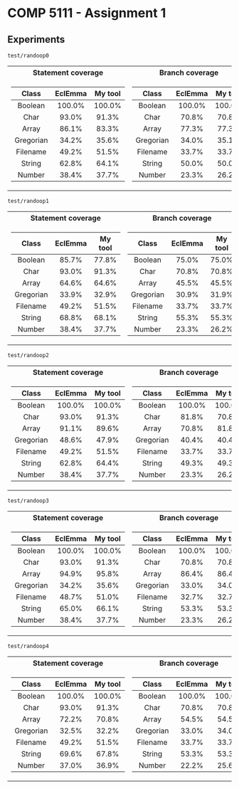 # COMP 5111 - Assignment 1

## Experiments

`test/randoop0`
<table>

<tr>
<th>Statement coverage</th>
<th>Branch coverage</th>
<th>Line coverage</th>
</tr>

<tr>
<td>

| Class | EclEmma | My tool |
| :---:   | :---: | :---: |
|Boolean | 100.0% | 100.0% |
|Char | 93.0% | 91.3% |
|Array | 86.1% | 83.3% |
|Gregorian | 34.2% | 35.6% |
|Filename | 49.2% | 51.5% |
|String | 62.8% | 64.1% |
|Number | 38.4% | 37.7% |
</td>
<td>

| Class | EclEmma | My tool |
| :---:   | :---: | :---: |
|Boolean | 100.0% | 100.0% |
|Char | 70.8% | 70.8% |
|Array | 77.3% | 77.3% |
|Gregorian | 34.0% | 35.1% |
|Filename | 33.7% | 33.7% |
|String | 50.0% | 50.0% |
|Number | 23.3% | 26.2% |
</td>
<td>

| Class | EclEmma | My tool |
| :---:   | :---: | :---: |
|Boolean | 100.0% | 100.0% |
|Char | 100.0% | 100.0% |
|Array | 85.0% | 84.2% |
|Gregorian | 25.0% | 25.8% |
|Filename | 49.0% | 51.0% |
|String | 68.2% | 68.6% |
|Number | 34.3% | 42.9% |
</td></tr> 
</table>

`test/randoop1`
<table>

<tr>
<th>Statement coverage</th>
<th>Branch coverage</th>
<th>Line coverage</th>
</tr>

<tr>
<td>

| Class | EclEmma | My tool |
| :---:   | :---: | :---: |
|Boolean | 85.7% | 77.8% |
|Char | 93.0% | 91.3% |
|Array | 64.6% | 64.6% |
|Gregorian | 33.9% | 32.9% |
|Filename | 49.2% | 51.5% |
|String | 68.8% | 68.1% |
|Number | 38.4% | 37.7% |
</td>
<td>

| Class | EclEmma | My tool |
| :---:   | :---: | :---: |
|Boolean | 75.0% | 75.0% |
|Char | 70.8% | 70.8% |
|Array | 45.5% | 45.5% |
|Gregorian | 30.9% | 31.9% |
|Filename | 33.7% | 33.7% |
|String | 55.3% | 55.3% |
|Number | 23.3% | 26.2% |
</td>
<td>

| Class | EclEmma | My tool |
| :---:   | :---: | :---: |
|Boolean | 100.0% | 100.0% |
|Char | 100.0 % | 100.0% |
|Array | 70.0% | 68.4% |
|Gregorian | 25.0% | 24.2% |
|Filename | 49.0% | 51.0% |
|String | 73.2% | 73.2% |
|Number | 34.3% | 42.9% |
</td></tr> 
</table>

`test/randoop2`
<table>

<tr>
<th>Statement coverage</th>
<th>Branch coverage</th>
<th>Line coverage</th>
</tr>

<tr>
<td>

| Class | EclEmma | My tool |
| :---:   | :---: | :---: |
|Boolean | 100.0% | 100.0% |
|Char | 93.0% | 91.3% |
|Array | 91.1% | 89.6% |
|Gregorian | 48.6% | 47.9% |
|Filename | 49.2% | 51.5% |
|String | 62.8% | 64.4% |
|Number | 38.4% | 37.7% |
</td>
<td>


| Class | EclEmma | My tool |
| :---:   | :---: | :---: |
|Boolean | 100.0% | 100.0% |
|Char | 81.8% | 70.8% |
|Array | 70.8% | 81.8% |
|Gregorian | 40.4% | 40.4% |
|Filename | 33.7% | 33.7% |
|String | 49.3% | 49.3% |
|Number | 23.3% | 26.2% |
</td>
<td>

| Class | EclEmma | My tool |
| :---:   | :---: | :---: |
|Boolean | 100.0% | 100.0% |
|Char | 100.0% | 100.0% |
|Array | 90.0% | 89.5% |
|Gregorian | 47.1% | 48.4% |
|Filename | 49.0% | 51.0% |
|String | 67.5% | 68.0% |
|Number | 34.3% | 42.9% |
</td></tr> 
</table>

`test/randoop3`
<table>

<tr>
<th>Statement coverage</th>
<th>Branch coverage</th>
<th>Line coverage</th>
</tr>

<tr>
<td>

| Class | EclEmma | My tool |
| :---:   | :---: | :---: |
|Boolean | 100.0% | 100.0% |
|Char | 93.0% | 91.3% |
|Array | 94.9% | 95.8% |
|Gregorian | 34.2% | 35.6% |
|Filename | 48.7% | 51.0% |
|String | 65.0% | 66.1% |
|Number | 38.4% | 37.7% |
</td>
<td>
  
| Class | EclEmma | My tool |
| :---:   | :---: | :---: |
|Boolean | 100.0% | 100.0% |
|Char | 70.8% | 70.8% |
|Array | 86.4% | 86.4% |
|Gregorian | 33.0% | 34.0% |
|Filename | 32.7% | 32.7% |
|String | 53.3% | 53.3% |
|Number | 23.3% | 26.2% |
</td>
<td>
  
| Class | EclEmma | My tool |
| :---:   | :---: | :---: |
|Boolean | 100.0% | 100.0% |
|Char | 100.0% | 100.0% |
|Array | 90.0% | 89.5% |
|Gregorian | 25.0% | 25.8% |
|Filename | 48.0% | 50.0% |
|String | 70.1% | 70.6% |
|Number | 34.3% | 42.9% |
</td></tr> 
</table>

`test/randoop4`
<table>

<tr>
<th>Statement coverage</th>
<th>Branch coverage</th>
<th>Line coverage</th>
</tr>

<tr>
<td>

| Class | EclEmma | My tool |
| :---:   | :---: | :---: |
|Boolean | 100.0% | 100.0% |
|Char | 93.0% | 91.3% |
|Array | 72.2% | 70.8% |
|Gregorian | 32.5% | 32.2% |
|Filename | 49.2% | 51.5% |
|String | 69.6% | 67.8% |
|Number | 37.0% | 36.9% |
</td>
<td>

| Class | EclEmma | My tool |
| :---:   | :---: | :---: |
|Boolean | 100.0% | 100.0% |
|Char |70.8% | 70.8% |
|Array | 54.5% | 54.5% |
|Gregorian | 33.0% | 34.0% |
|Filename | 33.7% | 33.7% |
|String | 53.3% | 53.3% |
|Number | 22.2% | 25.6% |
</td>
<td>

| Class | EclEmma | My tool |
| :---:   | :---: | :---: |
|Boolean | 100.0% | 100.0% |
|Char | 100.0% | 100.0% |
|Array | 75.0% | 73.7% |
|Gregorian | 25.0% | 25.8% |
|Filename | 49.0% | 51.0% |
|String | 72.0% | 71.2% |
|Number | 32.5% | 42.3% |
</td></tr> 
</table>
